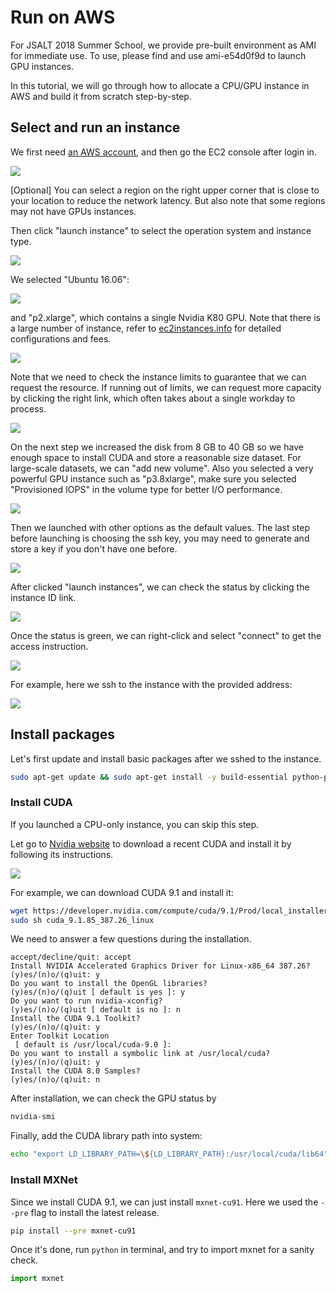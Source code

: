 # Run on AWS

For JSALT 2018 Summer School, we provide pre-built environment as AMI for immediate use. To use,
please find and use ami-e54d0f9d to launch GPU instances.

In this tutorial, we will go through how to allocate a CPU/GPU
instance in AWS and build it from scratch step-by-step.

## Select and run an instance

We first need [an AWS account](https://aws.amazon.com/), and then go the EC2 console
after login in.

![](img/aws.png)

[Optional] You can select a region on the right upper corner that is close to
your location to reduce the network latency. But also note that some regions may
not have GPUs instances.

Then click "launch instance" to select the operation system and instance type.

![](img/ec2.png)

We selected "Ubuntu 16.06":

![](img/os.png)

and "p2.xlarge", which contains a single Nvidia K80 GPU. Note that there is a
large number of instance, refer to
[ec2instances.info](http://www.ec2instances.info/) for detailed configurations
and fees.

![](img/p2x.png)

Note that we need to check the instance limits to guarantee that we can request
the resource. If running out of limits, we can request more capacity by clicking
the right link, which often takes about a single workday to process.

![](img/limits.png)


On the next step we increased the disk from 8 GB to 40 GB so we have enough
space to install CUDA and store a reasonable size dataset. For large-scale
datasets, we can "add new volume". Also you selected a very powerful GPU
instance such as "p3.8xlarge", make sure you selected "Provisioned IOPS" in the
volume type for better I/O performance.

![](img/disk.png)

Then we launched with other options as the default values. The last step before
launching is choosing the ssh key, you may need to generate and store a key if
you don't have one before.

![](img/keypair.png)

After clicked "launch instances", we can check the status by clicking the
instance ID link.

![](img/launching.png)

Once the status is green, we can right-click and select "connect" to get the access instruction.

![](img/connect.png)

For example, here we ssh to the instance with the provided address:

![](img/ssh.png)

## Install packages

Let's first update and install basic packages after we sshed to the instance.


```bash
sudo apt-get update && sudo apt-get install -y build-essential python-pip
```

### Install CUDA

If you launched a CPU-only instance, you can skip this step.

Let go to [Nvidia website](https://developer.nvidia.com/cuda-downloads) to download a recent CUDA and install it by following
its instructions.

![](img/cuda.png)


For example, we can download CUDA 9.1 and install it:

```bash
wget https://developer.nvidia.com/compute/cuda/9.1/Prod/local_installers/cuda_9.1.85_387.26_linux
sudo sh cuda_9.1.85_387.26_linux
```


We need to answer a few questions during the installation.

```
accept/decline/quit: accept
Install NVIDIA Accelerated Graphics Driver for Linux-x86_64 387.26?
(y)es/(n)o/(q)uit: y
Do you want to install the OpenGL libraries?
(y)es/(n)o/(q)uit [ default is yes ]: y
Do you want to run nvidia-xconfig?
(y)es/(n)o/(q)uit [ default is no ]: n
Install the CUDA 9.1 Toolkit?
(y)es/(n)o/(q)uit: y
Enter Toolkit Location
 [ default is /usr/local/cuda-9.0 ]:
Do you want to install a symbolic link at /usr/local/cuda?
(y)es/(n)o/(q)uit: y
Install the CUDA 8.0 Samples?
(y)es/(n)o/(q)uit: n
```

After installation, we can check the GPU status by


```bash
nvidia-smi
```

Finally, add the CUDA library path into system:

```bash
echo "export LD_LIBRARY_PATH=\${LD_LIBRARY_PATH}:/usr/local/cuda/lib64" >>.bashrc
```

### Install MXNet

Since we install CUDA 9.1, we can just install `mxnet-cu91`. Here we used the
`--pre` flag to install the latest release.

```bash
pip install --pre mxnet-cu91
```

Once it's done, run `python` in terminal, and try to import mxnet for a sanity check.

```python
import mxnet
```
